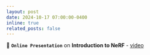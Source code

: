 ```yaml
---
layout: post
date: 2024-10-17 07:00:00-0400
inline: true
related_posts: false
---
```


📢 **`Online Presentation`** on **Introduction to NeRF** - [video]([https://www.example.com](http://meet2.kntu.ac.ir/playback/video/dc2e365bf83728961071497a09ad2a58f8b4eef6-1729147751964/))
